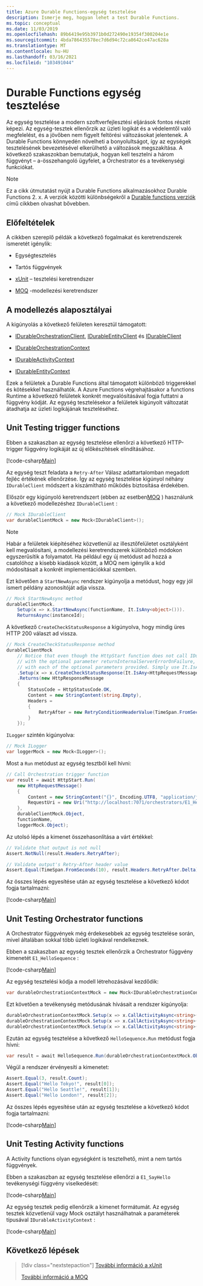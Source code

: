 ```yaml
---
title: Azure Durable Functions-egység tesztelése
description: Ismerje meg, hogyan lehet a test Durable Functions.
ms.topic: conceptual
ms.date: 11/03/2019
ms.openlocfilehash: 89b6419e95b3971b0d272490e19354f300204e1e
ms.sourcegitcommit: 4bda786435578ec7d6d94c72ca8642ce47ac628a
ms.translationtype: MT
ms.contentlocale: hu-HU
ms.lasthandoff: 03/16/2021
ms.locfileid: "103491044"
---
```

# <a name="durable-functions-unit-testing"></a>Durable Functions egység tesztelése

Az egység tesztelése a modern szoftverfejlesztési eljárások fontos részét képezi. Az egység-tesztek ellenőrzik az üzleti logikát és a védelemtől való megfelelést, és a jövőben nem figyelt feltörési változásokat jelentenek. A Durable Functions könnyedén növelheti a bonyolultságot, így az egységek tesztelésének bevezetésével elkerülhető a változások megszakítása. A következő szakaszokban bemutatjuk, hogyan kell tesztelni a három függvényt – a-összehangoló ügyfelet, a Orchestrator és a tevékenységi funkciókat.

> [!NOTE]
> Ez a cikk útmutatást nyújt a Durable Functions alkalmazásokhoz Durable Functions 2. x. A verziók közötti különbségekről a [Durable functions verziók](durable-functions-versions.md) című cikkben olvashat bővebben.

## <a name="prerequisites"></a>Előfeltételek

A cikkben szereplő példák a következő fogalmakat és keretrendszerek ismeretét igénylik:

* Egységtesztelés

* Tartós függvények

* [xUnit](https://github.com/xunit/xunit) – tesztelési keretrendszer

* [MOQ](https://github.com/moq/moq4) -modellezési keretrendszer

## <a name="base-classes-for-mocking"></a>A modellezés alaposztályai

A kigúnyolás a következő felületen keresztül támogatott:

* [IDurableOrchestrationClient](/dotnet/api/microsoft.azure.webjobs.IDurableOrchestrationClient), [IDurableEntityClient](/dotnet/api/microsoft.azure.webjobs.IDurableEntityClient) és [IDurableClient](/dotnet/api/microsoft.azure.webjobs.IDurableClient)

* [IDurableOrchestrationContext](/dotnet/api/microsoft.azure.webjobs.IDurableOrchestrationContext)

* [IDurableActivityContext](/dotnet/api/microsoft.azure.webjobs.IDurableActivityContext)
  
* [IDurableEntityContext](/dotnet/api/microsoft.azure.webjobs.IDurableEntityContext)

Ezek a felületek a Durable Functions által támogatott különböző triggerekkel és kötésekkel használhatók. A Azure Functions végrehajtásakor a functions Runtime a következő felületek konkrét megvalósításával fogja futtatni a függvény kódját. Az egység tesztelésekor a felületek kigúnyolt változatát átadhatja az üzleti logikájának teszteléséhez.

## <a name="unit-testing-trigger-functions"></a>Unit Testing trigger functions

Ebben a szakaszban az egység tesztelése ellenőrzi a következő HTTP-trigger függvény logikáját az új előkészítések elindításához.

[!code-csharp[Main](~/samples-durable-functions/samples/precompiled/HttpStart.cs)]

Az egység teszt feladata a `Retry-After` Válasz adattartalomban megadott fejléc értékének ellenőrzése. Így az egység tesztelése kigúnyol néhány `IDurableClient` módszert a kiszámítható működés biztosítása érdekében.

Először egy kigúnyoló keretrendszert (ebben az esetben[MOQ](https://github.com/moq/moq4) ) használunk a következő modellezéshez `IDurableClient` :

```csharp
// Mock IDurableClient
var durableClientMock = new Mock<IDurableClient>();
```

> [!NOTE]
> Habár a felületek kiépítéséhez közvetlenül az illesztőfelületet osztályként kell megvalósítani, a modellezési keretrendszerek különböző módokon egyszerűsítik a folyamatot. Ha például egy új metódust ad hozzá a csatolóhoz a kisebb kiadások között, a MOQ nem igénylik a kód módosításait a konkrét implementációkkal szemben.

Ezt követően a `StartNewAsync` rendszer kigúnyolja a metódust, hogy egy jól ismert példány azonosítóját adja vissza.

```csharp
// Mock StartNewAsync method
durableClientMock.
    Setup(x => x.StartNewAsync(functionName, It.IsAny<object>())).
    ReturnsAsync(instanceId);
```

A következő `CreateCheckStatusResponse` a kigúnyolva, hogy mindig üres HTTP 200 választ ad vissza.

```csharp
// Mock CreateCheckStatusResponse method
durableClientMock
    // Notice that even though the HttpStart function does not call IDurableClient.CreateCheckStatusResponse() 
    // with the optional parameter returnInternalServerErrorOnFailure, moq requires the method to be set up
    // with each of the optional parameters provided. Simply use It.IsAny<> for each optional parameter
    .Setup(x => x.CreateCheckStatusResponse(It.IsAny<HttpRequestMessage>(), instanceId, returnInternalServerErrorOnFailure: It.IsAny<bool>())
    .Returns(new HttpResponseMessage
    {
        StatusCode = HttpStatusCode.OK,
        Content = new StringContent(string.Empty),
        Headers =
        {
            RetryAfter = new RetryConditionHeaderValue(TimeSpan.FromSeconds(10))
        }
    });
```

`ILogger` szintén kigúnyolva:

```csharp
// Mock ILogger
var loggerMock = new Mock<ILogger>();
```  

Most a `Run` metódust az egység tesztből kell hívni:

```csharp
// Call Orchestration trigger function
var result = await HttpStart.Run(
    new HttpRequestMessage()
    {
        Content = new StringContent("{}", Encoding.UTF8, "application/json"),
        RequestUri = new Uri("http://localhost:7071/orchestrators/E1_HelloSequence"),
    },
    durableClientMock.Object,
    functionName,
    loggerMock.Object);
 ```

 Az utolsó lépés a kimenet összehasonlítása a várt értékkel:

```csharp
// Validate that output is not null
Assert.NotNull(result.Headers.RetryAfter);

// Validate output's Retry-After header value
Assert.Equal(TimeSpan.FromSeconds(10), result.Headers.RetryAfter.Delta);
```

Az összes lépés egyesítése után az egység tesztelése a következő kódot fogja tartalmazni:

[!code-csharp[Main](~/samples-durable-functions/samples/VSSample.Tests/HttpStartTests.cs)]

## <a name="unit-testing-orchestrator-functions"></a>Unit Testing Orchestrator functions

A Orchestrator függvények még érdekesebbek az egység tesztelése során, mivel általában sokkal több üzleti logikával rendelkeznek.

Ebben a szakaszban az egység tesztek ellenőrzik a Orchestrator függvény kimenetét `E1_HelloSequence` :

[!code-csharp[Main](~/samples-durable-functions/samples/precompiled/HelloSequence.cs)]

Az egység tesztelési kódja a modell létrehozásával kezdődik:

```csharp
var durableOrchestrationContextMock = new Mock<IDurableOrchestrationContext>();
```

Ezt követően a tevékenység metódusának hívásait a rendszer kigúnyolja:

```csharp
durableOrchestrationContextMock.Setup(x => x.CallActivityAsync<string>("E1_SayHello", "Tokyo")).ReturnsAsync("Hello Tokyo!");
durableOrchestrationContextMock.Setup(x => x.CallActivityAsync<string>("E1_SayHello", "Seattle")).ReturnsAsync("Hello Seattle!");
durableOrchestrationContextMock.Setup(x => x.CallActivityAsync<string>("E1_SayHello", "London")).ReturnsAsync("Hello London!");
```

Ezután az egység tesztelése a következő `HelloSequence.Run` metódust fogja hívni:

```csharp
var result = await HelloSequence.Run(durableOrchestrationContextMock.Object);
```

Végül a rendszer érvényesíti a kimenetet:

```csharp
Assert.Equal(3, result.Count);
Assert.Equal("Hello Tokyo!", result[0]);
Assert.Equal("Hello Seattle!", result[1]);
Assert.Equal("Hello London!", result[2]);
```

Az összes lépés egyesítése után az egység tesztelése a következő kódot fogja tartalmazni:

[!code-csharp[Main](~/samples-durable-functions/samples/VSSample.Tests/HelloSequenceOrchestratorTests.cs)]

## <a name="unit-testing-activity-functions"></a>Unit Testing Activity functions

A Activity functions olyan egységként is tesztelhető, mint a nem tartós függvények.

Ebben a szakaszban az egység tesztelése ellenőrzi a `E1_SayHello` tevékenységi függvény viselkedését:

[!code-csharp[Main](~/samples-durable-functions/samples/precompiled/HelloSequence.cs)]

Az egység tesztek pedig ellenőrzik a kimenet formátumát. Az egység tesztek közvetlenül vagy Mock osztályt használhatnak a paraméterek típusával `IDurableActivityContext` :

[!code-csharp[Main](~/samples-durable-functions/samples/VSSample.Tests/HelloSequenceActivityTests.cs)]

## <a name="next-steps"></a>Következő lépések

> [!div class="nextstepaction"]
> [További információ a xUnit](https://xunit.net/docs/getting-started/netcore/cmdline)
> 
> [További információ a MOQ](https://github.com/Moq/moq4/wiki/Quickstart)
